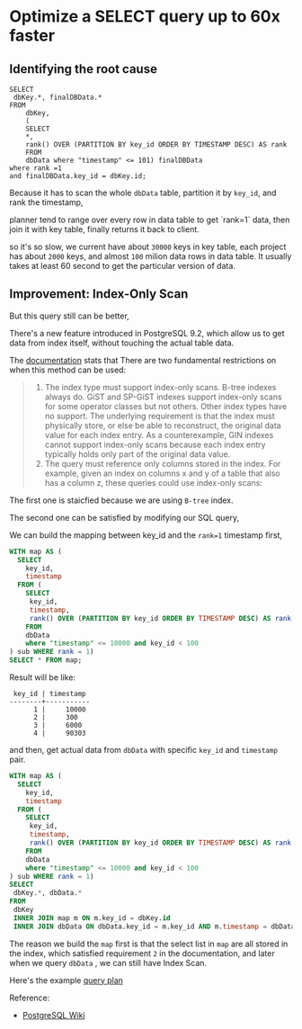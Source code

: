 # Optimize a SELECT query up to 60x faster


## Identifying the root cause

```
SELECT
 dbKey.*, finalDBData.*
FROM
    dbKey,
    (
    SELECT
    *,
    rank() OVER (PARTITION BY key_id ORDER BY TIMESTAMP DESC) AS rank
    FROM
    dbData where "timestamp" <= 101) finalDBData
where rank =1 
and finalDBData.key_id = dbKey.id;
```

Because it has to scan the whole `dbData` table,
partition it by `key_id`,
and rank the timestamp,

<reason of seq scan>
planner tend to range over every row in data table to get `rank=1` data, then join it with key table, finally returns it back to client.

so it's so slow,
we current have about `30000` keys in key table, each project has about `2000` keys, and almost `100` milion
data rows in data table. 
It usually takes at least 60 second to get the particular version of data. 

## Improvement: Index-Only Scan

But this query still can be better,

There's a new feature introduced in PostgreSQL 9.2, which allow us to get data from index itself, without touching the actual table data.

The [documentation](https://www.postgresql.org/docs/current/indexes-index-only-scans.html) stats that
There are two fundamental restrictions on when this method can be used:

> 1. The index type must support index-only scans. B-tree indexes always do. GiST and SP-GiST indexes support index-only scans for some operator classes but not others. Other index types have no support. The underlying requirement is that the index must physically store, or else be able to reconstruct, the original data value for each index entry. As a counterexample, GIN indexes cannot support index-only scans because each index entry typically holds only part of the original data value.
> 2. The query must reference only columns stored in the index. For example, given an index on columns x and y of a table that also has a column z, these queries could use index-only scans:

The first one is staicfied because we are using `B-tree` index.

The second one can be satisfied by modifying our SQL query,

We can build the mapping between key_id and the `rank=1` timestamp first,

```sql
WITH map AS (
  SELECT 
    key_id,
    timestamp
  FROM (
    SELECT
     key_id,
     timestamp,
     rank() OVER (PARTITION BY key_id ORDER BY TIMESTAMP DESC) AS rank
    FROM
    dbData
    where "timestamp" <= 10000 and key_id < 100
) sub WHERE rank = 1)
SELECT * FROM map; 
```

Result will be like:

```
 key_id | timestamp
--------+-----------
      1 |     10000
      2 |     300
      3 |     6000
      4 |     90303
```

and then, get actual data from `dbData` with specific `key_id` and `timestamp` pair.

```sql
WITH map AS (
  SELECT 
    key_id,
    timestamp
  FROM (
    SELECT
     key_id,
     timestamp,
     rank() OVER (PARTITION BY key_id ORDER BY TIMESTAMP DESC) AS rank
    FROM
    dbData
    where "timestamp" <= 10000 and key_id < 100
) sub WHERE rank = 1) 
SELECT
 dbKey.*, dbData.*
FROM
 dbKey
 INNER JOIN map m ON m.key_id = dbKey.id
 INNER JOIN dbData ON dbData.key_id = m.key_id AND m.timestamp = dbData.timestamp;
```

The reason we build the `map` first is that the select list in `map` are all stored in the index,
which satisfied requirement `2` in the documentation,
and later when we query `dbData` , we can still have Index Scan.

Here's the example [ query plan ](https://explain.dalibo.com/plan/86114340afae7349)

Reference:
- [PostgreSQL Wiki]( https://wiki.postgresql.org/wiki/Index-only_scans )
